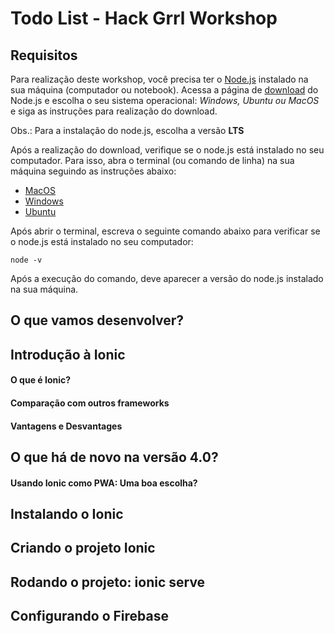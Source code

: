 # Todo List - Hack Grrl Workshop

## Requisitos

Para realização deste workshop, você precisa ter o [Node.js](https://nodejs.org/en/download/) instalado na sua máquina (computador ou notebook).
Acessa a página de [download](https://nodejs.org/en/download/) do Node.js e escolha o seu sistema operacional: *Windows, Ubuntu ou MacOS* e siga as instruções para realização do download.

Obs.: Para a instalação do node.js, escolha a versão **LTS**

Após a realização do download, verifique se o node.js está instalado no seu computador.
Para isso, abra o terminal (ou comando de linha) na sua máquina seguindo as instruções abaixo:

* [MacOS](https://pt.wikihow.com/Abrir-o-Terminal-no-Mac)
* [Windows](https://pt.wikihow.com/Abrir-o-Prompt-de-Comando-no-Windows)
* [Ubuntu](https://pt.wikihow.com/Abrir-uma-Janela-do-Terminal-no-Ubuntu)

Após abrir o terminal, escreva o seguinte comando abaixo para verificar se o node.js está instalado no seu computador: 

`node -v`

Após a execução do comando, deve aparecer a versão do node.js instalado na sua máquina.


## O que vamos desenvolver?

## Introdução à Ionic

#### O que é Ionic?

#### Comparação com outros frameworks

#### Vantagens e Desvantages

## O que há de novo na versão 4.0?

#### Usando Ionic como PWA: Uma boa escolha?

## Instalando o Ionic

## Criando o projeto Ionic

## Rodando o projeto: ionic serve

## Configurando o Firebase
